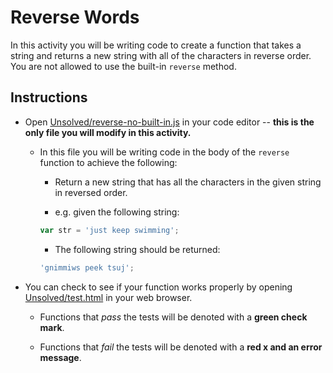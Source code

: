 # Reverse Words

In this activity you will be writing code to create a function that takes a string and returns a new string with all of the characters in reverse order. You are not allowed to use the built-in `reverse` method.

## Instructions

- Open [Unsolved/reverse-no-built-in.js](Unsolved/reverse-no-built-in.js) in your code editor -- **this is the only file you will modify in this activity.**

  - In this file you will be writing code in the body of the `reverse` function to achieve the following:

    - Return a new string that has all the characters in the given string in reversed order.

    - e.g. given the following string:

    ```js
    var str = 'just keep swimming';
    ```

    - The following string should be returned:

    ```js
    'gnimmiws peek tsuj';
    ```

- You can check to see if your function works properly by opening [Unsolved/test.html](Unsolved/test.html) in your web browser.

  - Functions that _pass_ the tests will be denoted with a **green check mark**.

  - Functions that _fail_ the tests will be denoted with a **red x and an error message**.
